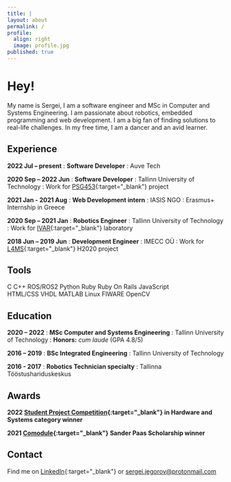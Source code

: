 ```yaml
---
title: |
layout: about
permalink: /
profile:
  align: right
  image: profile.jpg
published: true
---
```

# Hey!

My name is Sergei, I am a software engineer and MSc in Computer and Systems Engineering.
I am passionate about robotics, embedded programming and web development. I am a big fan of finding solutions to real-life challenges.
In my free time, I am a dancer and an avid learner.

## Experience

**2022 Jul – present**
:   **Software Developer** 
:   Auve Tech

**2020 Sep – 2022 Jun**
:   **Software Developer** 
:   Tallinn University of Technology
:   Work for [PSG453](https://www.etis.ee/Portal/Projects/Display/72b66c74-e911-49c3-ac6a-6716f9e72ba5?lang=ENG){:target="_blank"} project

**2021 Jan - 2021 Aug**
:   **Web Development intern**
:   IASIS NGO
:   Erasmus+ Internship in Greece

**2020 Sep – 2021 Jan**
:   **Robotics Engineer** 
:   Tallinn University of Technology
:   Work for [IVAR](https://ivar.ttu.ee/){:target="_blank"} laboratory

**2018 Jun – 2019 Jun**
:   **Development Engineer**
:   IMECC OÜ
:   Work for [L4MS](http://www.l4ms.eu/content/l4ms-project-home){:target="_blank"} H2020 project

## Tools

<span class="label">C</span>
<span class="label">C++</span>
<span class="label">ROS/ROS2</span>
<span class="label">Python</span>
<span class="label">Ruby</span>
<span class="label">Ruby On Rails</span>
<span class="label">JavaScript</span>
<br>
<span class="label">HTML/CSS</span>
<span class="label">VHDL</span>
<span class="label">MATLAB</span>
<span class="label">Linux</span>
<span class="label">FIWARE</span>
<span class="label">OpenCV</span>


## Education 

**2020 – 2022**
:   **MSc Computer and Systems Engineering**
:       Tallinn University of Technology
:       **Honors:** *cum laude* (GPA 4.8/5)

**2016 – 2019**
:   **BSc Integrated Engineering**
:       Tallinn University of Technology

**2016 - 2017**
:   **Robotics Technician specialty**
:       Tallinna Tööstushariduskeskus

## Awards

**2022 [Student Project Competition](https://taltech.ee/en/itinnovationfestival){:target="_blank"} in Hardware and Systems category winner**

**2021 [Comodule](https://comodule.com/){:target="_blank"} Sander Paas Scholarship winner**

## Contact

Find me on [LinkedIn](https://linkedin.com/in/sejego){:target="_blank"} or <sergei.jegorov@protonmail.com>
